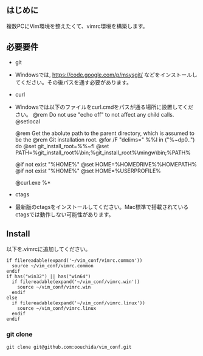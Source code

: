 ## はじめに
複数PCにVim環境を整えたくて、vimrc環境を構築します。

## 必要要件
* git
 * Windowsでは, https://code.google.com/p/msysgit/ などをインストールしてください。その後パスを通す必要があります。
* curl
 * Windowsでは以下のファイルをcurl.cmdをパスが通る場所に設置してください。
    @rem Do not use "echo off" to not affect any child calls.
    @setlocal
    
    @rem Get the abolute path to the parent directory, which is assumed to be the
    @rem Git installation root.
    @for /F "delims=" %%I in ("%~dp0..") do @set git_install_root=%%~fI
    @set PATH=%git_install_root%\bin;%git_install_root%\mingw\bin;%PATH%
    
    @if not exist "%HOME%" @set HOME=%HOMEDRIVE%%HOMEPATH%
    @if not exist "%HOME%" @set HOME=%USERPROFILE%
    
    @curl.exe %*

* ctags
 * 最新版のctagsをインストールしてください。Mac標準で搭載されているctagsでは動作しない可能性があります。

## Install
以下を.vimrcに追加してください。

    if filereadable(expand('~/vim_conf/vimrc.common'))
      source ~/vim_conf/vimrc.common
    endif
    if has("win32") || has("win64") 
      if filereadable(expand('~/vim_conf/vimrc.win'))
        source ~/vim_conf/vimrc.win
      endif
    else
      if filereadable(expand('~/vim_conf/vimrc.linux'))
        source ~/vim_conf/vimrc.linux
      endif
    endif

### git clone
    git clone git@github.com:oouchida/vim_conf.git
